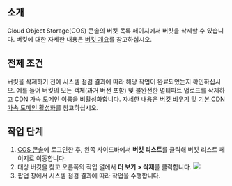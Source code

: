 ## 소개

Cloud Object Storage(COS) 콘솔의 버킷 목록 페이지에서 버킷을 삭제할 수 있습니다. 버킷에 대한 자세한 내용은 [버킷 개요](https://intl.cloud.tencent.com/document/product/436/13312)를 참고하십시오.

## 전제 조건

버킷을 삭제하기 전에 시스템 점검 결과에 따라 해당 작업이 완료되었는지 확인하십시오. 예를 들어 버킷의 모든 객체(과거 버전 포함) 및 불완전한 멀티파트 업로드를 삭제하고 CDN 가속 도메인 이름을 비활성화합니다. 자세한 내용은 [버킷 비우기](https://intl.cloud.tencent.com/document/product/436/30926) 및 [기본 CDN 가속 도메인 활성화](https://intl.cloud.tencent.com/document/product/436/31505)를 참고하십시오.

## 작업 단계

1. [COS 콘솔](https://console.cloud.tencent.com/cos5)에 로그인한 후, 왼쪽 사이드바에서 **버킷 리스트**를 클릭해 버킷 리스트 페이지로 이동합니다.
2. 대상 버킷을 찾고 오른쪽의 작업 열에서 **더 보기 > 삭제**를 클릭합니다.
![](https://main.qcloudimg.com/raw/1baeba77031a31a1a242c237da68e376.png)
3. 팝업 창에서 시스템 점검 결과에 따라 작업을 수행합니다.


